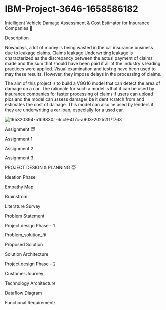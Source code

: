 # IBM-Project-3646-1658586182
Intelligent Vehicle Damage Assessment & Cost Estimator for Insurance Companies 🙂


Description


Nowadays, a lot of money is being wasted in the car insurance business due to leakage claims. Claims leakage Underwriting leakage is characterized as the discrepancy between the actual payment of claims made and the sum that should have been paid if all of the industry's leading practices were applied. Visual examination and testing have been used to may these results. However, they impose delays in the processing of claims.



The aim of this project is to build a VGG16 model that can detect the area of damage on a car. The rationale for such a model is that it can be used by insurance companies for faster processing of claims if users can upload pics and the model can assess damage( be it dent scratch from and estimates the cost of damage. This model can also be used by lenders if they are underwriting a car loan, especially for a used car.


![195320394-51b9830a-6cc9-417c-a903-20252f17f763](https://user-images.githubusercontent.com/98036601/196868024-eba00900-1506-45bc-abe8-93315239859a.jpg)


Assignment 😇


Assignment 1


Assignment 2


Assignment 3


 

PROJECT DESIGN & PLANNING 😇


Ideation Phase


Empathy Map


Brainstrom


Literature Survey


Problem Statement




Project design Phase - 1


Problem_solution_fit


Proposed Solution


Solution Architecture




Project design Phase - 2


Customer Journey


Technology Architecture


Dataflow Diagram


Functional Requirements


